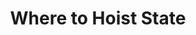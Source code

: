 ---
layout: default
title: Where to Hoist State
parent: Managing State
grand_parent: UI Architecture
nav_order: 2
---